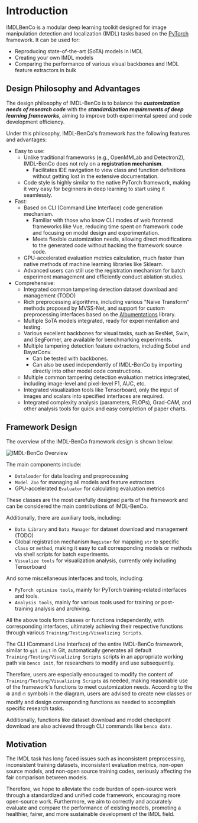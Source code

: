 # Introduction

IMDLBenCo is a modular deep learning toolkit designed for image manipulation detection and localization (IMDL) tasks based on the [PyTorch](https://pytorch.org/) framework. It can be used for:
- Reproducing state-of-the-art (SoTA) models in IMDL
- Creating your own IMDL models
- Comparing the performance of various visual backbones and IMDL feature extractors in bulk

## Design Philosophy and Advantages

The design philosophy of IMDL-BenCo is to balance the ***customization needs of research code*** with the ***standardization requirements of deep learning frameworks***, aiming to improve both experimental speed and code development efficiency.

Under this philosophy, IMDL-BenCo's framework has the following features and advantages:
- Easy to use:
  - Unlike traditional frameworks (e.g., OpenMMLab and Detectron2), IMDL-BenCo does not rely on a **registration mechanism**.
    - Facilitates IDE navigation to view class and function definitions without getting lost in the extensive documentation.
  - Code style is highly similar to the native PyTorch framework, making it very easy for beginners in deep learning to start using it seamlessly.
- Fast:
  - Based on CLI (Command Line Interface) code generation mechanism.
    - Familiar with those who know CLI modes of web frontend frameworks like Vue, reducing time spent on framework code and focusing on model design and experimentation.
    - Meets flexible customization needs, allowing direct modifications to the generated code without hacking the framework source code.
  - GPU-accelerated evaluation metrics calculation, much faster than native methods of machine learning libraries like Sklearn.
  - Advanced users can still use the registration mechanism for batch experiment management and efficiently conduct ablation studies.
- Comprehensive:
  - Integrated common tampering detection dataset download and management (TODO)
  - Rich preprocessing algorithms, including various "Naive Transform" methods proposed by MVSS-Net, and support for custom preprocessing interfaces based on the [Albumentations](https://albumentations.ai/) library.
  - Multiple SoTA models integrated, ready for experimentation and testing.
  - Various excellent backbones for visual tasks, such as ResNet, Swin, and SegFormer, are available for benchmarking experiments.
  - Multiple tampering detection feature extractors, including Sobel and BayarConv.
    - Can be tested with backbones.
    - Can also be used independently of IMDL-BenCo by importing directly into other model code constructions.
  - Multiple common tampering detection evaluation metrics integrated, including image-level and pixel-level F1, AUC, etc.
  - Integrated visualization tools like Tensorboard, only the input of images and scalars into specified interfaces are required.
  - Integrated complexity analysis (parameters, FLOPs), Grad-CAM, and other analysis tools for quick and easy completion of paper charts.

## Framework Design

The overview of the IMDL-BenCo framework design is shown below:

![IMDL-BenCo Overview](/images/IMDLBenCo_overview.png)

The main components include:
- `Dataloader` for data loading and preprocessing
- `Model Zoo` for managing all models and feature extractors
- GPU-accelerated `Evaluator` for calculating evaluation metrics

These classes are the most carefully designed parts of the framework and can be considered the main contributions of IMDL-BenCo.

Additionally, there are auxiliary tools, including:
- `Data Library` and `Data Manager` for dataset download and management (TODO)
- Global registration mechanism `Register` for mapping `str` to specific `class` or `method`, making it easy to call corresponding models or methods via shell scripts for batch experiments.
- `Visualize tools` for visualization analysis, currently only including Tensorboard

And some miscellaneous interfaces and tools, including:
- `PyTorch optimize tools`, mainly for PyTorch training-related interfaces and tools.
- `Analysis tools`, mainly for various tools used for training or post-training analysis and archiving.

All the above tools form classes or functions independently, with corresponding interfaces, ultimately achieving their respective functions through various `Training/Testing/Visualizing Scripts`.

The CLI (Command Line Interface) of the entire IMDL-BenCo framework, similar to `git init` in Git, automatically generates all default `Training/Testing/Visualizing Scripts` scripts in an appropriate working path via `benco init`, for researchers to modify and use subsequently.

Therefore, users are especially encouraged to modify the content of `Training/Testing/Visualizing Scripts` as needed, making reasonable use of the framework's functions to meet customization needs. According to the ❄️ and 🔥 symbols in the diagram, users are advised to create new classes or modify and design corresponding functions as needed to accomplish specific research tasks.

Additionally, functions like dataset download and model checkpoint download are also achieved through CLI commands like `benco data`.

## Motivation

The IMDL task has long faced issues such as inconsistent preprocessing, inconsistent training datasets, inconsistent evaluation metrics, non-open source models, and non-open source training codes, seriously affecting the fair comparison between models. 

Therefore, we hope to alleviate the code burden of open-source work through a standardized and unified code framework, encouraging more open-source work. Furthermore, we aim to correctly and accurately evaluate and compare the performance of existing models, promoting a healthier, fairer, and more sustainable development of the IMDL field.
